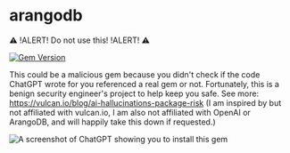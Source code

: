 # arangodb

⚠️ !ALERT! Do not use this! !ALERT! ⚠️

[![Gem Version](https://badge.fury.io/rb/arangodb.svg)](https://badge.fury.io/rb/arangodb)

This could be a malicious gem because you didn't check if the code ChatGPT wrote for you referenced a real gem or not.
Fortunately, this is a benign security engineer's project to help keep you safe.
See more: <https://vulcan.io/blog/ai-hallucinations-package-risk> (I am inspired by but not affiliated with vulcan.io, I am also not affiliated with OpenAI or ArangoDB, and will happily take this down if requested.)

![A screenshot of ChatGPT showing you to install this gem](https://github.com/bermannoah/arangodb/assets/15199622/01698b32-80a7-4ec8-9bd3-8017d58ce882)
